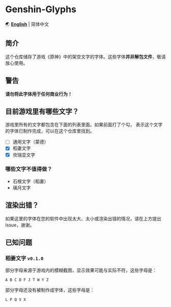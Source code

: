 # Genshin-Glyphs

🌏 **[English](README_en.md)** | 简体中文

## 简介

这个仓库储存了游戏《原神》中的架空文字的字体。这些字体**并非解包文件**，敬请放心使用。

## 警告

**请勿将此字体用于任何商业行为！**

## 目前游戏里有哪些文字？

游戏里所有的文字都包含在下面的列表里面。如果前面打了个勾，
表示这个文字的字体已制作完成，可以在这个仓库里找到。

- [ ] 通用文字（蒙德）
- [X] 稻妻文字
- [X] 坎瑞亚文字

### 哪些文字不值得做？

- 石根文字（稻妻）
- 璃月文字

## 渲染出错？

如果这里的字体在您的软件中出现太大、太小或渲染出错的情况，请在上方提出 Issue，谢谢。

## 已知问题

### 稻妻文字 `v0.1.0`

部分字母来源于游戏内的模糊截图，显示效果可能与实际不符，这些字母是：
```
A B C D F J T W Y Z
```

部分字母还没有被制作成字体，这些字母是：
```
L P Q V X
```